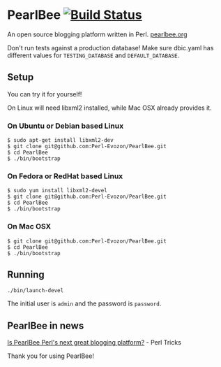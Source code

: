 # PearlBee [![Build Status](https://travis-ci.org/andrewalker/PearlBee.svg?branch=master)](https://travis-ci.org/andrewalker/PearlBee)

An open source blogging platform written in Perl. [pearlbee.org](http://pearlbee.org)

Don't run tests against a production database! Make sure dbic.yaml has
different values for `TESTING_DATABASE` and `DEFAULT_DATABASE`.

## Setup

You can try it for yourself!

On Linux will need libxml2 installed, while Mac OSX already provides it.

### On Ubuntu or Debian based Linux

```shell
$ sudo apt-get install libxml2-dev
$ git clone git@github.com:Perl-Evozon/PearlBee.git
$ cd PearlBee
$ ./bin/bootstrap
```

### On Fedora or RedHat based Linux

```shell
$ sudo yum install libxml2-devel
$ git clone git@github.com:Perl-Evozon/PearlBee.git
$ cd PearlBee
$ ./bin/bootstrap
```

### On Mac OSX

```shell
$ git clone git@github.com:Perl-Evozon/PearlBee.git
$ cd PearlBee
$ ./bin/bootstrap
```

## Running

```shell
./bin/launch-devel
```

The initial user is `admin` and the password is `password`.

## PearlBee in news

[Is PearlBee Perl's next great blogging platform?](http://perltricks.com/article/69/2014/2/17/Is-PearlBee-Perl-s-next-great-blogging-platform-) - Perl Tricks

Thank you for using PearlBee!
